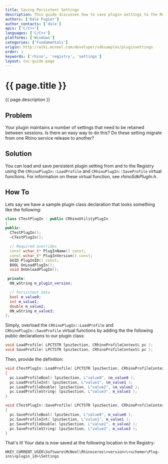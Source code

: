 ```yaml
---
title: Saving Persistent Settings
description: This guide discusses how to save plugin settings to the Registry using C/C++.
authors: ['Dale Fugier']
author_contacts: ['dale']
apis: ['C/C++']
languages: ['C/C++']
platforms: ['Windows']
categories: ['Fundamentals']
origin: http://wiki.mcneel.com/developer/sdksamples/pluginsettings
order: 1
keywords: ['rhino', 'registry', 'settings']
layout: toc-guide-page
---
```


# {{ page.title }}

{{ page.description }}

## Problem

Your plugin maintains a number of settings that need to be retained between sessions.  Is there an easy way to do this?  Do these setting migrate from one Rhino service release to another?

## Solution

You can load and save persistent plugin setting from and to the Registry using the `CRhinoPlugIn::LoadProfile` and `CRhinoPlugIn::SaveProfile` virtual functions.  For information on these virtual function, see *rhinoSdkPlugIn.h*.

## How To

Lets say we have a sample plugin class declaration that looks something like the following:

```cpp
class CTestPlugIn : public CRhinoUtilityPlugIn
{
public:
  CTestPlugIn();
  ~CTestPlugIn();

  // Required overrides
  const wchar_t* PlugInName() const;
  const wchar_t* PlugInVersion() const;
  GUID PlugInID() const;
  BOOL OnLoadPlugIn();
  void OnUnloadPlugIn();

 private:
  ON_wString m_plugin_version;

  // Persistent data
  bool m_value0;
  int m_value1;
  double m_value2;
  ON_wString m_value3;
};
```

Simply, overload the `CRhinoPlugIn::LoadProfile` and `CRhinoPlugIn::SaveProfile` virtual functions by adding the the following public declarations to our plugin class:

```cpp
void LoadProfile( LPCTSTR lpszSection, CRhinoProfileContext& pc );
void SaveProfile( LPCTSTR lpszSection, CRhinoProfileContext& pc );
```

Then, provide the definition:

```cpp
void CTestPlugIn::LoadProfile( LPCTSTR lpszSection, CRhinoProfileContext& pc )
{
  pc.LoadProfileBool( lpszSection, L"value0", &m_value0 );
  pc.LoadProfileInt( lpszSection, L"value1", &m_value1 );
  pc.LoadProfileDouble( lpszSection, L"value2", &m_value2 );
  pc.LoadProfileString( lpszSection, L"value3", m_value3 );
}

void CTestPlugIn::SaveProfile( LPCTSTR lpszSection, CRhinoProfileContext& pc )
{
  pc.SaveProfileBool( lpszSection, L"value0", m_value0 );
  pc.SaveProfileInt( lpszSection, L"value1", m_value1 );
  pc.SaveProfileDouble( lpszSection, L"value2", m_value2 );
  pc.SaveProfileString( lpszSection, L"value3", m_value3 );
}
```

That's it! Your data is now saved at the following location in the Registry:

```
HKEY_CURRENT_USER\Software\McNeel\Rhinoceros\<version>\<scheme>\Plug-ins\<plugin_id>\Settings
```
